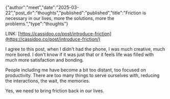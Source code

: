 {"author":"meet","date":"2025-03-22","post_dir":"thoughts","published":"published","title":"Friction is necessary in our lives, more the solutions, more the problems.","type":"thoughts"}

LINK: [https://cassidoo.co/post/introduce-friction](https://cassidoo.co/post/introduce-friction/)

I agree to this post, when I didn't had the phone, I was much creative, much more bored. 
I don't know if it was just that or it feels life was filled with much more satisfaction and bonding.

People including me have become a bit too distant, too focused on productivity. There are too many things to serve ourselves with, reducing the interactions, the wait, the memories.

Yes, we need to bring friction back in our lives.

